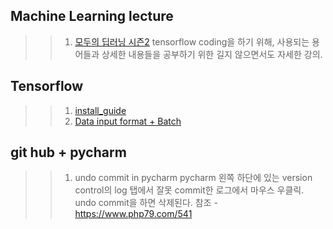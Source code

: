 ## Machine Learning lecture
>>1. [모두의 딥러닝 시즌2](https://deeplearningzerotoall.github.io/season2/)
tensorflow coding을 하기 위해, 사용되는 용어들과 상세한 내용들을 공부하기 위한 길지 않으면서도 자세한 강의.
## Tensorflow
>>1. [install_guide](INSTALL.md)
>>2. [Data input format + Batch](https://www.tensorflow.org/guide/data#top_of_page)
##  git hub + pycharm
>>1. undo commit in pycharm
pycharm 왼쪽 하단에 있는 version control의 log 탭에서 잘못 commit한 로그에서 마우스 우클릭.
undo commit을 하면 삭제된다.
 참조 - https://www.php79.com/541
